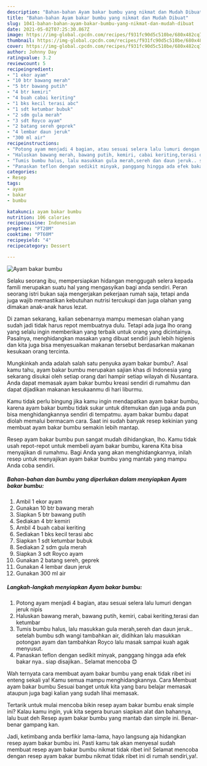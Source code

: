 ```yaml
---
description: "Bahan-bahan Ayam bakar bumbu yang nikmat dan Mudah Dibuat"
title: "Bahan-bahan Ayam bakar bumbu yang nikmat dan Mudah Dibuat"
slug: 1041-bahan-bahan-ayam-bakar-bumbu-yang-nikmat-dan-mudah-dibuat
date: 2021-05-02T07:25:30.867Z
image: https://img-global.cpcdn.com/recipes/f931fc90d5c510be/680x482cq70/ayam-bakar-bumbu-foto-resep-utama.jpg
thumbnail: https://img-global.cpcdn.com/recipes/f931fc90d5c510be/680x482cq70/ayam-bakar-bumbu-foto-resep-utama.jpg
cover: https://img-global.cpcdn.com/recipes/f931fc90d5c510be/680x482cq70/ayam-bakar-bumbu-foto-resep-utama.jpg
author: Johnny Day
ratingvalue: 3.2
reviewcount: 5
recipeingredient:
- "1 ekor ayam"
- "10 btr bawang merah"
- "5 btr bawang putih"
- "4 btr kemiri"
- "4 buah cabai keriting"
- "1 bks kecil terasi abc"
- "1 sdt ketumbar bubuk"
- "2 sdm gula merah"
- "3 sdt Royco ayam"
- "2 batang sereh geprek"
- "4 lembar daun jeruk"
- "300 ml air"
recipeinstructions:
- "Potong ayam menjadi 4 bagian, atau sesuai selera lalu lumuri dengan jeruk nipis"
- "Haluskan bawang merah, bawang putih, kemiri, cabai keriting,terasi dan ketumbar"
- "Tumis bumbu halus, lalu masukkan gula merah,sereh dan daun jeruk.. setelah bumbu sdh wangi tambahkan air, didihkan lalu masukkan potongan ayam dan tambahkan Royco lalu masak sampai kuah agak menyusut."
- "Panaskan teflon dengan sedikit minyak, panggang hingga ada efek bakar nya.. siap disajikan.. Selamat mencoba 😊"
categories:
- Resep
tags:
- ayam
- bakar
- bumbu

katakunci: ayam bakar bumbu 
nutrition: 106 calories
recipecuisine: Indonesian
preptime: "PT20M"
cooktime: "PT60M"
recipeyield: "4"
recipecategory: Dessert

---
```



![Ayam bakar bumbu](https://img-global.cpcdn.com/recipes/f931fc90d5c510be/680x482cq70/ayam-bakar-bumbu-foto-resep-utama.jpg)

Selaku seorang ibu, mempersiapkan hidangan menggugah selera kepada famili merupakan suatu hal yang mengasyikan bagi anda sendiri. Peran seorang istri bukan saja mengerjakan pekerjaan rumah saja, tetapi anda juga wajib memastikan kebutuhan nutrisi tercukupi dan juga olahan yang dimakan anak-anak harus lezat.

Di zaman  sekarang, kalian sebenarnya mampu memesan olahan yang sudah jadi tidak harus repot membuatnya dulu. Tetapi ada juga lho orang yang selalu ingin memberikan yang terbaik untuk orang yang dicintainya. Pasalnya, menghidangkan masakan yang dibuat sendiri jauh lebih higienis dan kita juga bisa menyesuaikan makanan tersebut berdasarkan makanan kesukaan orang tercinta. 



Mungkinkah anda adalah salah satu penyuka ayam bakar bumbu?. Asal kamu tahu, ayam bakar bumbu merupakan sajian khas di Indonesia yang sekarang disukai oleh setiap orang dari hampir setiap wilayah di Nusantara. Anda dapat memasak ayam bakar bumbu kreasi sendiri di rumahmu dan dapat dijadikan makanan kesukaanmu di hari liburmu.

Kamu tidak perlu bingung jika kamu ingin mendapatkan ayam bakar bumbu, karena ayam bakar bumbu tidak sukar untuk ditemukan dan juga anda pun bisa menghidangkannya sendiri di tempatmu. ayam bakar bumbu dapat diolah memalui bermacam cara. Saat ini sudah banyak resep kekinian yang membuat ayam bakar bumbu semakin lebih mantap.

Resep ayam bakar bumbu pun sangat mudah dihidangkan, lho. Kamu tidak usah repot-repot untuk membeli ayam bakar bumbu, karena Kita bisa menyajikan di rumahmu. Bagi Anda yang akan menghidangkannya, inilah resep untuk menyajikan ayam bakar bumbu yang mantab yang mampu Anda coba sendiri.

<!--inarticleads1-->

##### Bahan-bahan dan bumbu yang diperlukan dalam menyiapkan Ayam bakar bumbu:

1. Ambil 1 ekor ayam
1. Gunakan 10 btr bawang merah
1. Siapkan 5 btr bawang putih
1. Sediakan 4 btr kemiri
1. Ambil 4 buah cabai keriting
1. Sediakan 1 bks kecil terasi abc
1. Siapkan 1 sdt ketumbar bubuk
1. Sediakan 2 sdm gula merah
1. Siapkan 3 sdt Royco ayam
1. Gunakan 2 batang sereh, geprek
1. Gunakan 4 lembar daun jeruk
1. Gunakan 300 ml air




<!--inarticleads2-->

##### Langkah-langkah menyiapkan Ayam bakar bumbu:

1. Potong ayam menjadi 4 bagian, atau sesuai selera lalu lumuri dengan jeruk nipis
1. Haluskan bawang merah, bawang putih, kemiri, cabai keriting,terasi dan ketumbar
1. Tumis bumbu halus, lalu masukkan gula merah,sereh dan daun jeruk.. setelah bumbu sdh wangi tambahkan air, didihkan lalu masukkan potongan ayam dan tambahkan Royco lalu masak sampai kuah agak menyusut.
1. Panaskan teflon dengan sedikit minyak, panggang hingga ada efek bakar nya.. siap disajikan.. Selamat mencoba 😊




Wah ternyata cara membuat ayam bakar bumbu yang enak tidak ribet ini enteng sekali ya! Kamu semua mampu menghidangkannya. Cara Membuat ayam bakar bumbu Sesuai banget untuk kita yang baru belajar memasak ataupun juga bagi kalian yang sudah lihai memasak.

Tertarik untuk mulai mencoba bikin resep ayam bakar bumbu enak simple ini? Kalau kamu ingin, yuk kita segera buruan siapkan alat dan bahannya, lalu buat deh Resep ayam bakar bumbu yang mantab dan simple ini. Benar-benar gampang kan. 

Jadi, ketimbang anda berfikir lama-lama, hayo langsung aja hidangkan resep ayam bakar bumbu ini. Pasti kamu tak akan menyesal sudah membuat resep ayam bakar bumbu nikmat tidak ribet ini! Selamat mencoba dengan resep ayam bakar bumbu nikmat tidak ribet ini di rumah sendiri,ya!.


